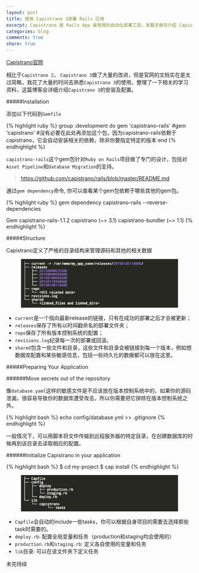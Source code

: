 ```yaml
---
layout: post
title: 使用 Capistrano 3部署 Rails 应用
excerpt: Capistrano 是 Rails App 最常用的自动化部署工具，本篇文章将介绍 Capistrano 3的安装及配置
categories: blog
comments: true
share: true
---
```


[Capistrano官网](http://capistranorb.com/)

相比于`Capistrano 2`， `Capistrano 3`做了大量的改进，但是官网的文档实在是太过简略，我花了大量的时间去熟悉`Capistrano 3`的使用，整理了一下相关的学习资料，这篇博客会详细介绍`Capistrano 3`的安装及配置。

#####Installation

添加以下代码到`Gemfile`

{% highlight ruby %}
group :development do
	gem 'capistrano-rails'
    #gem 'capistrano' #没有必要在此处再添加这个包，因为capistrano-rails依赖于capistrano，它会自动安装相关的依赖，除非你要指定特定的版本
end
{% endhighlight %}

`capistrano-rails`这个gem包针对`Ruby on Rails`项目做了专门的设计，包括对`Asset Pipeline`和`Database Migration`的支持。

> https://github.com/capistrano/rails/blob/master/README.md

通过`gem dependency`命令, 你可以查看某个gem包依赖于哪些其他的gem包。

{% highlight ruby %}
gem dependency capistrano-rails --reverse-dependencies

Gem capistrano-rails-1.1.2
  capistrano (~> 3.1)
  capistrano-bundler (~> 1.1)
{% endhighlight %}

#####Structure

Capistrano定义了严格的目录结构来管理源码和其他的相关数据

<figure>
    <img src="/images/201502291745.png">
</figure>

* `current`是一个指向最新release的链接，只有在成功的部署之后才会被更新；
* `releases`保存了所有以时间戳命名的部署文件夹；
* `repo`保存了所有版本控制系统的配置；
* `revisions.log`纪录每一次的部署或回滚。
* `shared`包含一些文件和目录，这些文件和目录会被链接到每一个版本，例如想数据库配置和某些敏感信息，包括一些持久化的数据都可以放在这里。

#####Preparing Your Application

######Move secrets out of the repository

像`database.yaml`这样的敏感文件是不应该放在版本控制系统中的，如果你的源码泄漏，很容易导致你的数据库遭受攻击，所以你需要把它排除在版本控制系统之外。

{% highlight bash %}
echo config/database.yml >> .gitignore
{% endhighlight %}

一般情况下，可以用脚本将文件传输到远程服务器的特定目录，在创建数据库的时候再到该目录去读取相应的配置。

######Initialize Capistrano in your application

{% highlight bash %}
$ cd my-project
$ cap install
{% endhighlight %}

<figure>
    <img src="/images/201502291747.png">
</figure>

* `Capfile`会自动的include一些tasks，你可以根据自身项目的需要去选择那些task时需要的。
* `deploy.rb`: 配置全局变量和任务（production和staging均会使用的）
* `production.rb`和`staging.rb`: 定义各自使用的变量和任务
* `lib`目录: 可以在该文件夹下定义任务

未完待续



